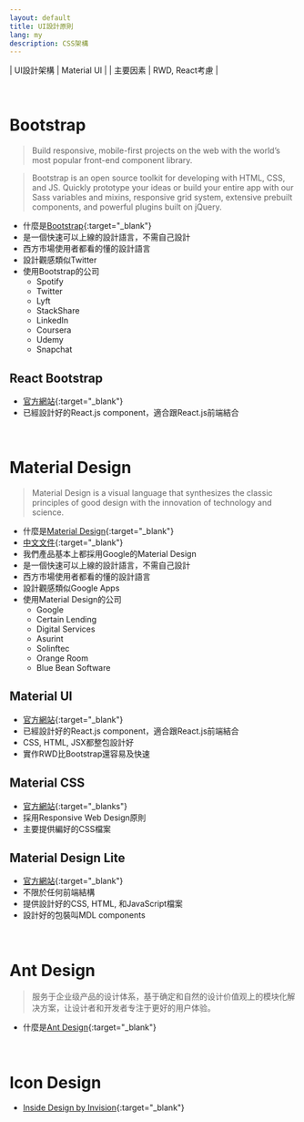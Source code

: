 ```yaml
---
layout: default
title: UI設計原則
lang: my
description: CSS架構
---
```




| UI設計架構 | Material UI |
| 主要因素 | RWD, React考慮 |

<br>

# Bootstrap

> Build responsive, mobile-first projects on the web with the world’s most popular front-end component library.

> Bootstrap is an open source toolkit for developing with HTML, CSS, and JS. Quickly prototype your ideas or build your entire app with our Sass variables and mixins, responsive grid system, extensive prebuilt components, and powerful plugins built on jQuery.

* 什麼是[Bootstrap](https://getbootstrap.com/){:target="_blank"}
* 是一個快速可以上線的設計語言，不需自己設計
* 西方市場使用者都看的懂的設計語言
* 設計觀感類似Twitter
* 使用Bootstrap的公司
	* Spotify
	* Twitter
	* Lyft
	* StackShare
	* LinkedIn
	* Coursera
	* Udemy
	* Snapchat

## React Bootstrap

* [官方網站](https://react-bootstrap.github.io/){:target="_blank"}
* 已經設計好的React.js component，適合跟React.js前端結合

<br>

# Material Design

> Material Design is a visual language that synthesizes the classic principles of good design with the innovation of technology and science.

* 什麼是[Material Design](https://material.io/design/introduction/#){:target="_blank"}
* [中文文件](https://wcc723.gitbooks.io/google_design_translate/){:target="_blank"}
* 我們產品基本上都採用Google的Material Design
* 是一個快速可以上線的設計語言，不需自己設計
* 西方市場使用者都看的懂的設計語言
* 設計觀感類似Google Apps
* 使用Material Design的公司
	* Google
	* Certain Lending
	* Digital Services
	* Asurint
	* Solinftec
	* Orange Room
	* Blue Bean Software

## Material UI

* [官方網站](https://material-ui.com/){:target="_blank"}
* 已經設計好的React.js component，適合跟React.js前端結合
* CSS, HTML, JSX都整包設計好
* 實作RWD比Bootstrap還容易及快速

## Material CSS

* [官方網站](https://materializecss.com/){:target="_blanks"}
* 採用Responsive Web Design原則
* 主要提供編好的CSS檔案

## Material Design Lite

* [官方網站](https://getmdl.io/index.html){:target="_blank"}
* 不限於任何前端結構
* 提供設計好的CSS, HTML, 和JavaScript檔案
* 設計好的包裝叫MDL components

<br>

# Ant Design

> 服务于企业级产品的设计体系，基于确定和自然的设计价值观上的模块化解决方案，让设计者和开发者专注于更好的用户体验。

* 什麼是[Ant Design](https://ant.design/index-cn){:target="_blank"}


<br>

# Icon Design

* [Inside Design by Invision](https://www.invisionapp.com/inside-design/design-resources/essentials-icon-pack/){:target="_blank"}